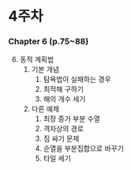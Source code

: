 # 4주차 
### Chapter 6 (p.75\~88)

6. 동적 계획법
    1. 기본 개념
        1. 탐욕법이 실패하는 경우
        2. 최적해 구하기
        3. 해의 개수 세기
    2. 다른 예제
        1. 최장 증가 부분 수열
        2. 격자상의 경로
        3. 짐 싸기 문제
        4. 순열을 부분집합으로 바꾸기
        5. 타일 세기
